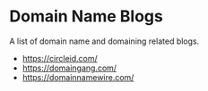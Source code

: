 # Domain Name Blogs

A list of domain name and domaining related blogs.

- https://circleid.com/
- https://domaingang.com/
- https://domainnamewire.com/
